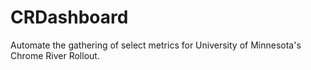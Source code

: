 # CRDashboard

Automate the gathering of select metrics for University of Minnesota's Chrome River Rollout.

